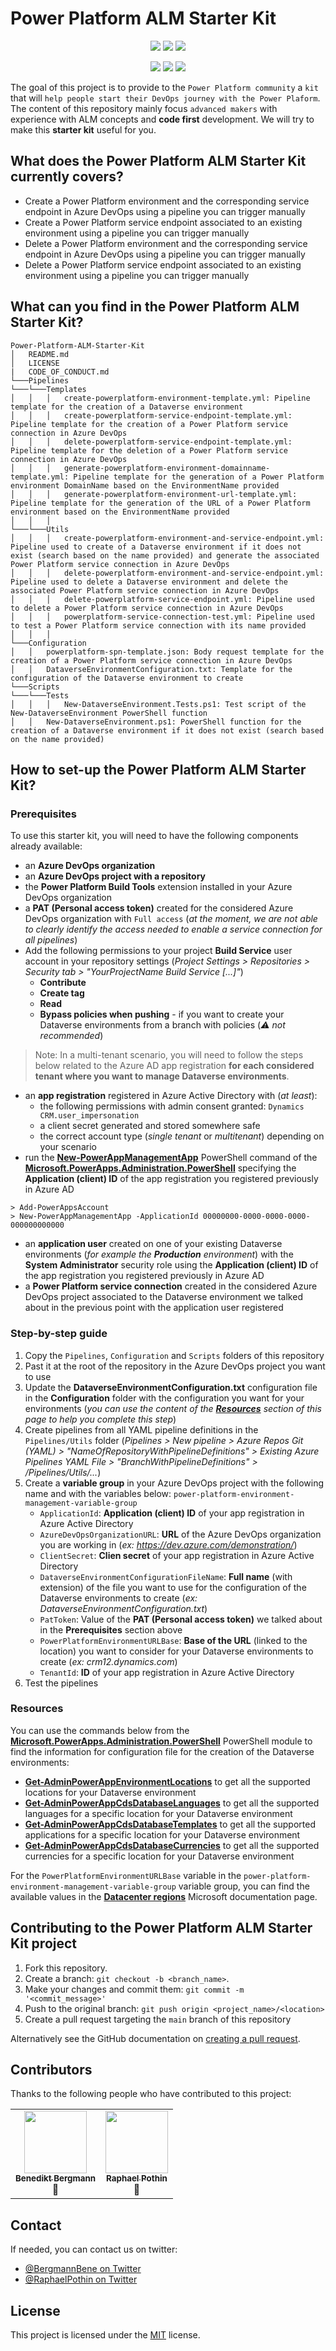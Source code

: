 # Power Platform ALM Starter Kit

<p align="center">
    <a href="#repolicense" alt="Repository License">
        <img src="https://img.shields.io/github/license/Power-Platform-DevOps/Power-Platform-ALM-Starter-Kit?color=yellow&label=License" /></a>
    <a href="#openissues" alt="Open Issues">
        <img src="https://img.shields.io/github/issues-raw/Power-Platform-DevOps/Power-Platform-ALM-Starter-Kit?label=Open%20Issues" /></a>
    <a href="#openpr" alt="Open Pull Requests">
        <img src="https://img.shields.io/github/issues-pr-raw/Power-Platform-DevOps/Power-Platform-ALM-Starter-Kit?label=Open%20Pull%20Requests" /></a>
</p>

<p align="center">
    <a href="#watchers" alt="Watchers">
        <img src="https://img.shields.io/github/watchers/Power-Platform-DevOps/Power-Platform-ALM-Starter-Kit?style=social" /></a>
    <a href="#forks" alt="Forks">
        <img src="https://img.shields.io/github/forks/Power-Platform-DevOps/Power-Platform-ALM-Starter-Kit?style=social" /></a>
    <a href="#stars" alt="Stars">
        <img src="https://img.shields.io/github/stars/Power-Platform-DevOps/Power-Platform-ALM-Starter-Kit?style=social" /></a>
</p>

The goal of this project is to provide to the `Power Platform community` a `kit` that will `help people start their DevOps journey with the Power Plaform`.
The content of this repository mainly focus `advanced makers` with experience with ALM concepts and **code first** development.
We will try to make this **starter kit** useful for you.

## What does the Power Platform ALM Starter Kit currently covers?

* Create a Power Platform environment and the corresponding service endpoint in Azure DevOps using a pipeline you can trigger manually
* Create a Power Platform service endpoint associated to an existing environment using a pipeline you can trigger manually
* Delete a Power Platform environment and the corresponding service endpoint in Azure DevOps using a pipeline you can trigger manually
* Delete a Power Platform service endpoint associated to an existing environment using a pipeline you can trigger manually

## What can you find in the Power Platform ALM Starter Kit?

```
Power-Platform-ALM-Starter-Kit
│   README.md
│   LICENSE
|   CODE_OF_CONDUCT.md
└───Pipelines
└───└───Templates
│   │   │   create-powerplatform-environment-template.yml: Pipeline template for the creation of a Dataverse environment
│   │   │   create-powerplatform-service-endpoint-template.yml: Pipeline template for the creation of a Power Platform service connection in Azure DevOps
│   │   │   delete-powerplatform-service-endpoint-template.yml: Pipeline template for the deletion of a Power Platform service connection in Azure DevOps
│   │   │   generate-powerplatform-environment-domainname-template.yml: Pipeline template for the generation of a Power Platform environment DomainName based on the EnvironmentName provided
│   │   │   generate-powerplatform-environment-url-template.yml: Pipeline template for the generation of the URL of a Power Platform environment based on the EnvironmentName provided
│   │   │
└───└───Utils
│   │   │   create-powerplatform-environment-and-service-endpoint.yml: Pipeline used to create of a Dataverse environment if it does not exist (search based on the name provided) and generate the associated Power Platform service connection in Azure DevOps
│   │   │   delete-powerplatform-environment-and-service-endpoint.yml: Pipeline used to delete a Dataverse environment and delete the associated Power Platform service connection in Azure DevOps
│   │   │   delete-powerplatform-service-endpoint.yml: Pipeline used to delete a Power Platform service connection in Azure DevOps
│   │   │   powerplatform-service-connection-test.yml: Pipeline used to test a Power Platform service connection with its name provided
│   │   │  
└───Configuration
│   │   powerplatform-spn-template.json: Body request template for the creation of a Power Platform service connection in Azure DevOps
│   │   DataverseEnvironmentConfiguration.txt: Template for the configuration of the Dataverse environment to create
└───Scripts
└───└───Tests
│   │   │   New-DataverseEnvironment.Tests.ps1: Test script of the New-DataverseEnvironment PowerShell function
│   │   New-DataverseEnvironment.ps1: PowerShell function for the creation of a Dataverse environment if it does not exist (search based on the name provided)
```

## How to set-up the Power Platform ALM Starter Kit?
### Prerequisites

To use this starter kit, you will need to have the following components already available:
- an **Azure DevOps organization**
- an **Azure DevOps project with a repository**
- the **Power Platform Build Tools** extension installed in your Azure DevOps organization
- a **PAT (Personal access token)** created for the considered Azure DevOps organization with `Full access` (*at the moment, we are not able to clearly identify the access needed to enable a service connection for all pipelines*)
- Add the following permissions to your project **Build Service** user account in your repository settings (*Project Settings > Repositories > Security tab > "YourProjectName Build Service [...]"*)
  - **Contribute**
  - **Create tag**
  - **Read**
  - **Bypass policies when pushing** - if you want to create your Dataverse environments from a branch with policies (*⚠ not recommended*)

> Note: In a multi-tenant scenario, you will need to follow the steps below related to the Azure AD app registration **for each considered tenant where you want to manage Dataverse environments**.

- an **app registration** registered in Azure Active Directory with (*at least*):
  - the following permissions with admin consent granted: `Dynamics CRM.user_impersonation`
  - a client secret generated and stored somewhere safe
  - the correct account type (*single tenant* or *multitenant*) depending on your scenario
- run the [**New-PowerAppManagementApp**](https://docs.microsoft.com/en-us/powershell/module/microsoft.powerapps.administration.powershell/new-powerappmanagementapp) PowerShell command of the [**Microsoft.PowerApps.Administration.PowerShell**](https://docs.microsoft.com/en-us/powershell/module/microsoft.powerapps.administration.powershell) specifying the **Application (client) ID** of the app registration you registered previously in Azure AD

```shell
> Add-PowerAppsAccount
> New-PowerAppManagementApp -ApplicationId 00000000-0000-0000-0000-000000000000
```

- an **application user** created on one of your existing Dataverse environments (*for example the **Production** environment*) with the **System Administrator** security role using the **Application (client) ID** of the app registration you registered previously in Azure AD
- a **Power Platform service connection** created in the considered Azure DevOps project associated to the Dataverse environment we talked about in the previous point with the application user registered

### Step-by-step guide

1. Copy the `Pipelines`, `Configuration` and `Scripts` folders of this repository
2. Past it at the root of the repository in the Azure DevOps project you want to use
3. Update the **DataverseEnvironmentConfiguration.txt** configuration file in the **Configuration** folder with the configuration you want for your environments (*you can use the content of the [**Resources**](#resources) section of this page to help you complete this step*)
4. Create pipelines from all YAML pipeline definitions in the `Pipelines/Utils` folder (*Pipelines > New pipeline > Azure Repos Git (YAML) > "NameOfRepositoryWithPipelineDefinitions" > Existing Azure Pipelines YAML File > "BranchWithPipelineDefinitions" > /Pipelines/Utils/...*)
5. Create a **variable group** in your Azure DevOps project with the following name and with the variables below: `power-platform-environment-management-variable-group`
   - `ApplicationId`: **Application (client) ID** of your app registration in Azure Active Directory
   - `AzureDevOpsOrganizationURL`: **URL** of the Azure DevOps organization you are working in (*ex: https://dev.azure.com/demonstration/*)
   - `ClientSecret`: **Clien secret** of your app registration in Azure Active Directory
   - `DataverseEnvironmentConfigurationFileName`: **Full name** (with extension) of the file you want to use for the configuration of the Dataverse environments to create (*ex: DataverseEnvironmentConfiguration.txt*)
   - `PatToken`: Value of the **PAT (Personal access token)** we talked about in the **Prerequisites** section above
   - `PowerPlatformEnvironmentURLBase`: **Base of the URL** (linked to the location) you want to consider for your Dataverse environments to create (*ex: crm12.dynamics.com*)
   - `TenantId`: **ID** of your app registration in Azure Active Directory
6. Test the pipelines

### Resources

You can use the commands below from the [**Microsoft.PowerApps.Administration.PowerShell**](https://www.powershellgallery.com/packages/Microsoft.PowerApps.Administration.PowerShell) PowerShell module to find the information for configuration file for the creation of the Dataverse environments:
- [**Get-AdminPowerAppEnvironmentLocations**](https://docs.microsoft.com/en-us/powershell/module/microsoft.powerapps.administration.powershell/get-adminpowerappenvironmentlocations) to get all the supported locations for your Dataverse environment
- [**Get-AdminPowerAppCdsDatabaseLanguages**](https://docs.microsoft.com/en-us/powershell/module/microsoft.powerapps.administration.powershell/get-adminpowerappcdsdatabaselanguages) to get all the supported languages for a specific location for your Dataverse environment
- [**Get-AdminPowerAppCdsDatabaseTemplates**](https://docs.microsoft.com/en-us/powershell/module/microsoft.powerapps.administration.powershell/get-adminpowerappcdsdatabasetemplates) to get all the supported applications for a specific location  for your Dataverse environment
- [**Get-AdminPowerAppCdsDatabaseCurrencies**](https://docs.microsoft.com/en-us/powershell/module/microsoft.powerapps.administration.powershell/get-adminpowerappcdsdatabasecurrencies) to get all the supported currencies for a specific location  for your Dataverse environment

For the `PowerPlatformEnvironmentURLBase` variable in the `power-platform-environment-management-variable-group` variable group, you can find the available values in the [**Datacenter regions**](https://docs.microsoft.com/en-us/power-platform/admin/new-datacenter-regions) Microsoft documentation page.

## Contributing to the Power Platform ALM Starter Kit project

1. Fork this repository.
2. Create a branch: `git checkout -b <branch_name>`.
3. Make your changes and commit them: `git commit -m '<commit_message>'`
4. Push to the original branch: `git push origin <project_name>/<location>`
5. Create a pull request targeting the `main` branch of this repository

Alternatively see the GitHub documentation on [creating a pull request](https://help.github.com/en/github/collaborating-with-issues-and-pull-requests/creating-a-pull-request).

## Contributors

Thanks to the following people who have contributed to this project:

<!-- Static version of the contributors list for now, but if all owners agree, we can install the AllContributors GitHub App (https://allcontributors.org/docs/en/bot/installation) 
<!-- ALL-CONTRIBUTORS-LIST:START - Do not remove or modify this section -->
<!-- prettier-ignore-start -->
<!-- markdownlint-disable -->
<table>
  <tr>
    <td align="center">
        <a href="https%3A%2F%2Ftwitter.com%2FBergmannBene">
            <img src="https://avatars.githubusercontent.com/u/9703748?v=3" width="100px;" alt=""/>
            <br />
            <sub>
                <b>Benedikt Bergmann</b>
            </sub>
        </a>
        <br />
        <a title="Documentation">📖</a>
    </td>
    <td align="center">
        <a href="https%3A%2F%2Ftwitter.com%2FRaphaelPothin">
            <img src="https://avatars.githubusercontent.com/u/23240245?v=3" width="100px;" alt=""/>
            <br />
            <sub>
                <b>Raphael Pothin</b>
            </sub>
        </a>
        <br />
        <a title="Documentation">📖</a>
    </td>
  </tr>
</table>

<!-- markdownlint-enable -->
<!-- prettier-ignore-end -->
<!-- ALL-CONTRIBUTORS-LIST:END -->

## Contact

If needed, you can contact us on twitter:
- [@BergmannBene on Twitter](https://twitter.com/BergmannBene)
- [@RaphaelPothin on Twitter](https://twitter.com/RaphaelPothin)

## License

This project is licensed under the [MIT](https://github.com/Power-Platform-DevOps/Power-Platform-ALM-Starter-Kit/blob/main/LICENSE) license.